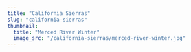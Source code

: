 ```yaml
---
title: "California Sierras"
slug: "california-sierras"
thumbnail:
  title: "Merced River Winter"
  image_src: "/california-sierras/merced-river-winter.jpg"
---
```

